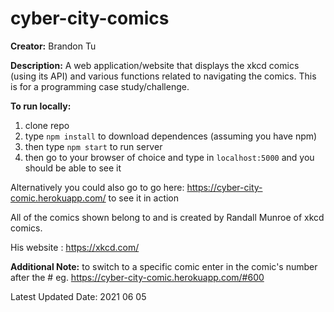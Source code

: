 # cyber-city-comics
**Creator:** Brandon Tu

**Description:** A web application/website that displays the xkcd comics (using its API) and various functions related to navigating the comics. This is for a programming case study/challenge.  

**To run locally:**
1) clone repo
2) type `npm install` to download dependences (assuming you have npm)
3) then type `npm start` to run server
4) then go to your browser of choice and type in `localhost:5000` and you should be able to see it

Alternatively you could also go to go here: https://cyber-city-comic.herokuapp.com/ to see it in action

All of the comics shown belong to and is created by Randall Munroe of xkcd comics.

His website : https://xkcd.com/

**Additional Note:** to switch to a specific comic enter in the comic's number after the # eg. https://cyber-city-comic.herokuapp.com/#600


Latest Updated Date: 2021 06 05
